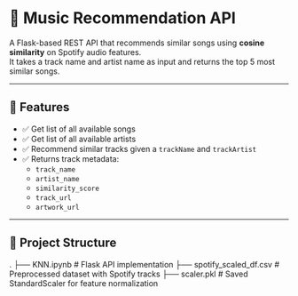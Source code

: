 # 🎵 Music Recommendation API

A Flask-based REST API that recommends similar songs using **cosine similarity** on Spotify audio features.  
It takes a track name and artist name as input and returns the top 5 most similar songs.

---

## 🚀 Features
- ✅ Get list of all available songs  
- ✅ Get list of all available artists  
- ✅ Recommend similar tracks given a `trackName` and `trackArtist`  
- ✅ Returns track metadata:  
  - `track_name`  
  - `artist_name`  
  - `similarity_score`  
  - `track_url`  
  - `artwork_url`  

---

## 📂 Project Structure
.
├── KNN.ipynb # Flask API implementation
├── spotify_scaled_df.csv # Preprocessed dataset with Spotify tracks
├── scaler.pkl # Saved StandardScaler for feature normalization
